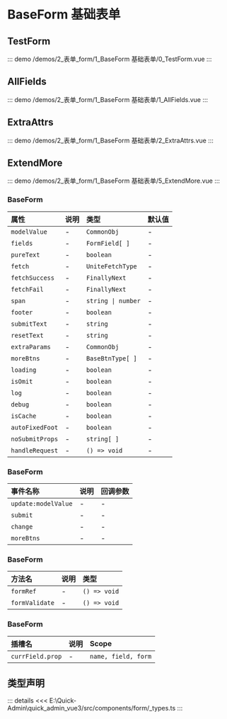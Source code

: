 # BaseForm 基础表单


## TestForm
::: demo 
/demos/2_表单_form/1_BaseForm 基础表单/0_TestForm.vue
:::


## AllFields
::: demo 
/demos/2_表单_form/1_BaseForm 基础表单/1_AllFields.vue
:::


## ExtraAttrs
::: demo 
/demos/2_表单_form/1_BaseForm 基础表单/2_ExtraAttrs.vue
:::


## ExtendMore
::: demo 
/demos/2_表单_form/1_BaseForm 基础表单/5_ExtendMore.vue
:::



### BaseForm

|属性|说明|类型|默认值|
|:---|:---|:---|:---|
|`modelValue`|-|`CommonObj`|-|
|`fields`|-|`FormField[ ]`|-|
|`pureText`|-|`boolean`|-|
|`fetch`|-|`UniteFetchType`|-|
|`fetchSuccess`|-|`FinallyNext`|-|
|`fetchFail`|-|`FinallyNext`|-|
|`span`|-|`string \| number`|-|
|`footer`|-|`boolean`|-|
|`submitText`|-|`string`|-|
|`resetText`|-|`string`|-|
|`extraParams`|-|`CommonObj`|-|
|`moreBtns`|-|`BaseBtnType[ ]`|-|
|`loading`|-|`boolean`|-|
|`isOmit`|-|`boolean`|-|
|`log`|-|`boolean`|-|
|`debug`|-|`boolean`|-|
|`isCache`|-|`boolean`|-|
|`autoFixedFoot`|-|`boolean`|-|
|`noSubmitProps`|-|`string[ ]`|-|
|`handleRequest`|-|`() => void`|-|

### BaseForm

|事件名称|说明|回调参数|
|:---|:---|:---|
|`update:modelValue`|-|-|
|`submit`|-|-|
|`change`|-|-|
|`moreBtns`|-|-|

### BaseForm

|方法名|说明|类型|
|:---|:---|:---|
|`formRef`|-|`() => void`|
|`formValidate`|-|`() => void`|

### BaseForm

|插槽名|说明|Scope|
|:---|:---|:---|
|`currField.prop`|-|`name, field, form`|



## 类型声明
::: details
<<< E:\Quick-Admin\quick_admin_vue3/src/components/form/_types.ts
:::  


